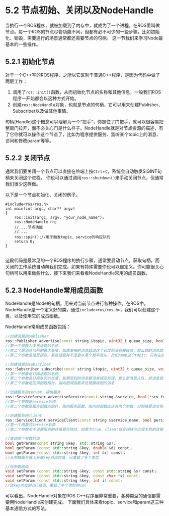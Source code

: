 # 5.2 节点初始、关闭以及NodeHandle
当执行一个ROS程序，就被加载到了内存中，就成为了一个进程，在ROS里叫做节点。每一个ROS的节点尽管功能不同，但都有必不可少的一些步骤，比如初始化、销毁，需要通行的场景通常都还需要节点的句柄。
这一节我们来学习Node最基本的一些操作。

## 5.2.1 初始化节点

对于一个C++写的ROS程序，之所以它区别于普通C++程序，是因为代码中做了两层工作：
1. 调用了`ros::init()`函数，从而初始化节点的名称和其他信息，一般我们ROS程序一开始都会以这种方式开始。
2. 创建`ros::NodeHandle`对象，也就是节点的句柄，它可以用来创建Publisher、Subscriber以及做其他事情。

句柄(Handle)这个概念可以理解为一个“把手”，你握住了门把手，就可以很容易把整扇门拉开，而不必关心门是什么样子。NodeHandle就是对节点资源的描述，有了它你就可以操作这个节点了，比如为程序提供服务、监听某个topic上的消息、访问和修改param等等。


## 5.2.2 关闭节点
通常我们要关闭一个节点可以直接在终端上按`Ctrl`+`C`，系统会自动触发SIGINT句柄来关闭这个进程。
你也可以通过调用`ros::shutdown()`来手动关闭节点，但通常我们很少这样做。

以下是一个节点初始化、关闭的例子。
```
#include<ros/ros.h>
int main(int argc, char** argv)
{
    ros::init(argc, argv, "your_node_name"); 
    ros::NodeHandle nh;
    //....节点功能
    //....
    ros::spin();//用于触发topic、service的响应队列
    return 0;
}
 
```
这段代码是最常见的一个ROS程序的执行步骤，通常要启动节点，获取句柄，而关闭的工作系统自动帮我们完成，如果有特殊需要你也可以自定义。你可能很关心句柄可以用来做些什么，接下来我们来看看NodeHandle常用的成员函数。

## 5.2.3 NodeHandle常用成员函数
NodeHandle是Node的句柄，用来对当前节点进行各种操作。在ROS中，NodeHandle是一个定义好的类，通过`include<ros/ros.h>`，我们可以创建这个类，以及使用它的成员函数。


NodeHandle常用成员函数包括：
```cpp
//创建话题的publisher 
ros::Publisher advertise(const string &topic, uint32_t queue_size, bool latch=false); 
//第一个参数为发布话题的名称
//第二个是消息队列的最大长度，如果发布的消息超过这个长度而没有被接收，那么就的消息就会出队。通常设为一个较小的数即可。
//第三个参数是是否锁存。某些话题并不是会以某个频率发布，比如/map这个topic，只有在初次订阅或者地图更新这两种情况下，/map才会发布消息。这里就用到了锁存。

//创建话题的subscriber
ros::Subscriber subscribe(const string &topic, uint32_t queue_size, void(*)(M));
//第一个参数是订阅话题的名称
//第二个参数是订阅队列的长度，如果受到的消息都没来得及处理，那么新消息入队，就消息就会出队
//第三个参数是回调函数指针，指向回调函数来处理接收到的消息

//创建服务的server，提供服务
ros::ServiceServer advertiseService(const string &service, bool(*srv_func)(Mreq &, Mres &)); 
//第一个参数是service名称
//第二个参数是服务函数的指针，指向服务函数。指向的函数应该有两个参数，分别接受请求和响应。

//创建服务的client
ros::ServiceClient serviceClient(const string &service_name, bool persistent=false); 
//第一个函数式service名称
//第二个参数用于设置服务的连接是否持续，如果为true，client将会保持与远程主机的连接，这样后续的请求会快一些。通常我们设为flase

//查询某个参数的值
bool getParam(const string &key, std::string &s); 
bool getParam (const std::string &key, double &d) const；
bool getParam (const std::string &key, int &i) const；
//从参数服务器上获取key对应的值，已重载了多个类型

//给参数赋值
void setParam (const std::string &key, const std::string &s) const；
void setParam (const std::string &key, const char *s) const;
void setParam (const std::string &key, int i) const;
//给key对应的val赋值，重载了多个类型的val

```
可以看出，NodeHandle对象在ROS C++程序里非常重要，各种类型的通信都需要用NodeHandle来创建完成。
下面我们具体来看topic、service和param这三种基本通信方式的写法。


